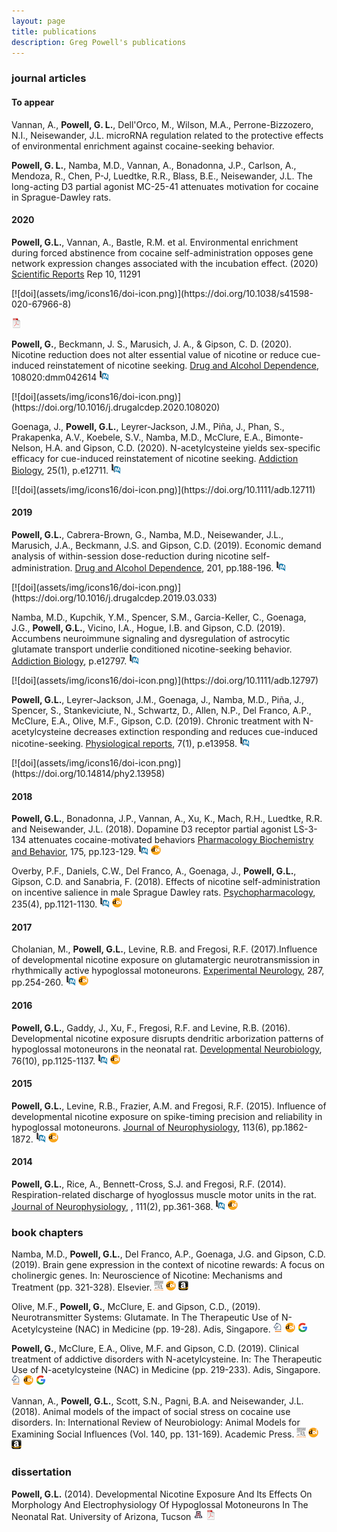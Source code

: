 ```yaml
---
layout: page
title: publications
description: Greg Powell's publications
---
```


### <a name="articles"></a>journal articles

#### To appear

Vannan, A., **Powell, G. L.**, Dell'Orco, M., Wilson, M.A., Perrone-Bizzozero, N.I., Neisewander, J.L.
microRNA regulation related to the protective effects of environmental enrichment against cocaine-seeking behavior.

**Powell, G. L.**, Namba, M.D., Vannan, A., Bonadonna, J.P., Carlson, A., Mendoza, R., Chen, P-J, Luedtke, R.R.,
Blass, B.E., Neisewander, J.L. The long-acting D3 partial agonist MC-25-41 attenuates motivation for cocaine in Sprague-Dawley rats. 

#### 2020

**Powell, G.L.**, Vannan, A., Bastle, R.M. et al. 
Environmental enrichment during forced abstinence from cocaine self-administration opposes gene network expression
changes associated with the incubation effect. (2020) [Scientific Reports](https://www.nature.com/srep) Rep 10, 11291
<!-- [![PubMed](assets/img/icons16/pubmed-icon.png)]
 -->[![doi](assets/img/icons16/doi-icon.png)](https://doi.org/10.1038/s41598-020-67966-8)
[![pdf](assets/img/icons16/pdf-icon.png)](/docs/srep-powell-2020.pdf)

**Powell, G.**, Beckmann, J. S., Marusich, J. A., & Gipson, C. D. (2020). 
Nicotine reduction does not alter essential value of nicotine
or reduce cue-induced reinstatement of nicotine seeking.
[Drug and Alcohol Dependence](https://www.sciencedirect.com/journal/drug-and-alcohol-dependence), 108020:dmm042614
[![PubMed](assets/img/icons16/pubmed-icon.png)](https://pubmed.ncbi.nlm.nih.gov/32362438/)
<!-- [![pdf](assets/img/icons16/pdf-icon.png)]()
 -->[![doi](assets/img/icons16/doi-icon.png)](https://doi.org/10.1016/j.drugalcdep.2020.108020)
 
Goenaga, J., **Powell, G.L.**, Leyrer-Jackson, J.M., Piña, J., Phan, S., Prakapenka, A.V., Koebele, S.V.,
Namba, M.D., McClure, E.A., Bimonte-Nelson, H.A. and Gipson, C.D. (2020). 
N-acetylcysteine yields sex-specific efficacy for cue-induced reinstatement of nicotine seeking.
[Addiction Biology](https://onlinelibrary.wiley.com/journal/13691600), 25(1), p.e12711.
[![PubMed](assets/img/icons16/pubmed-icon.png)](https://pubmed.ncbi.nlm.nih.gov/30734439/)
<!-- [![pdf](assets/img/icons16/pdf-icon.png)]()
 -->[![doi](assets/img/icons16/doi-icon.png)](https://doi.org/10.1111/adb.12711)
 
#### 2019

**Powell, G.L.**, Cabrera-Brown, G., Namba, M.D., Neisewander, J.L., Marusich, J.A.,
Beckmann, J.S. and Gipson, C.D. (2019). Economic demand analysis of within-session dose-reduction
during nicotine self-administration.
[Drug and Alcohol Dependence](https://www.sciencedirect.com/journal/drug-and-alcohol-dependence), 201, pp.188-196.
[![PubMed](assets/img/icons16/pubmed-icon.png)](https://pubmed.ncbi.nlm.nih.gov/31238241/)
<!-- [![pdf](assets/img/icons16/pdf-icon.png)]()
 -->[![doi](assets/img/icons16/doi-icon.png)](https://doi.org/10.1016/j.drugalcdep.2019.03.033)
 
Namba, M.D., Kupchik, Y.M., Spencer, S.M., Garcia-Keller, C., Goenaga, J.G., **Powell, G.L.**,
Vicino, I.A., Hogue, I.B. and Gipson, C.D. (2019). Accumbens neuroimmune signaling and dysregulation
of astrocytic glutamate transport underlie conditioned nicotine-seeking behavior.
[Addiction Biology](https://onlinelibrary.wiley.com/journal/13691600), p.e12797.
[![PubMed](assets/img/icons16/pubmed-icon.png)](https://pubmed.ncbi.nlm.nih.gov/31330570/)
<!-- [![pdf](assets/img/icons16/pdf-icon.png)]()
 -->[![doi](assets/img/icons16/doi-icon.png)](https://doi.org/10.1111/adb.12797)
 
**Powell, G.L.**, Leyrer-Jackson, J.M., Goenaga, J., Namba, M.D., Piña, J., Spencer, S.,
Stankeviciute, N., Schwartz, D., Allen, N.P., Del Franco, A.P., McClure, E.A., Olive, M.F.,
Gipson, C.D. (2019). Chronic treatment with N-acetylcysteine decreases extinction responding
and reduces cue-induced nicotine-seeking. [Physiological reports](https://physoc.onlinelibrary.wiley.com/journal/2051817x), 7(1), p.e13958.
[![PubMed](assets/img/icons16/pubmed-icon.png)](https://pubmed.ncbi.nlm.nih.gov/30632301)
<!-- [![pdf](assets/img/icons16/pdf-icon.png)]()
 -->[![doi](assets/img/icons16/doi-icon.png)](https://doi.org/10.14814/phy2.13958)
 
#### 2018

**Powell, G.L.**, Bonadonna, J.P., Vannan, A., Xu, K., Mach, R.H., Luedtke, R.R. and Neisewander, J.L. (2018).
Dopamine D3 receptor partial agonist LS-3-134 attenuates cocaine-motivated behaviors
[Pharmacology Biochemistry and Behavior](https://www.journals.elsevier.com/pharmacology-biochemistry-and-behavior), 175, pp.123-129.
[![PubMed](assets/img/icons16/pubmed-icon.png)](https://pubmed.ncbi.nlm.nih.gov/30308214/)
[![doi](assets/img/icons16/doi-icon.png)](https://doi.org/10.1016/j.pbb.2018.10.002)

Overby, P.F., Daniels, C.W., Del Franco, A., Goenaga, J., **Powell, G.L.**, Gipson, C.D.
and Sanabria, F. (2018). Effects of nicotine self-administration on incentive salience in
male Sprague Dawley rats. [Psychopharmacology](https://journals.sagepub.com/home/jop), 235(4), pp.1121-1130.
[![PubMed](assets/img/icons16/pubmed-icon.png)](https://pubmed.ncbi.nlm.nih.gov/29374305/)
[![doi](assets/img/icons16/doi-icon.png)](https://doi.org/10.1007/s00213-018-4829-4)

#### 2017

Cholanian, M., **Powell, G.L.**, Levine, R.B. and Fregosi, R.F. (2017).Influence of developmental nicotine
exposure on glutamatergic neurotransmission in rhythmically active hypoglossal motoneurons.
[Experimental Neurology](https://www.journals.elsevier.com/experimental-neurology), 287, pp.254-260.
[![PubMed](assets/img/icons16/pubmed-icon.png)](https://pubmed.ncbi.nlm.nih.gov/27477858/)
[![doi](assets/img/icons16/doi-icon.png)](https://doi.org/10.1016/j.expneurol.2016.07.023)

#### 2016

**Powell, G.L.**, Gaddy, J., Xu, F., Fregosi, R.F. and Levine, R.B. (2016). Developmental nicotine exposure
disrupts dendritic arborization patterns of hypoglossal motoneurons in the neonatal rat.
[Developmental Neurobiology](https://onlinelibrary.wiley.com/journal/1932846x), 76(10), pp.1125-1137.
[![PubMed](assets/img/icons16/pubmed-icon.png)](https://pubmed.ncbi.nlm.nih.gov/26818139/)
[![doi](assets/img/icons16/doi-icon.png)](https://doi.org/10.1002/dneu.22379)

#### 2015

**Powell, G.L.**, Levine, R.B., Frazier, A.M. and Fregosi, R.F. (2015). Influence of developmental nicotine
exposure on spike-timing precision and reliability in hypoglossal motoneurons.
[Journal of Neurophysiology](https://journals.physiology.org/journal/jn), 113(6), pp.1862-1872.
[![PubMed](assets/img/icons16/pubmed-icon.png)](https://pubmed.ncbi.nlm.nih.gov/25552642/)
[![doi](assets/img/icons16/doi-icon.png)](https://doi.org/10.1152/jn.00838.2014)

#### 2014

**Powell, G.L.**, Rice, A., Bennett-Cross, S.J. and Fregosi, R.F. (2014). Respiration-related discharge
of hyoglossus muscle motor units in the rat. [Journal of Neurophysiology](https://journals.physiology.org/journal/jn), , 111(2), pp.361-368.
[![PubMed](assets/img/icons16/pubmed-icon.png)](https://pubmed.ncbi.nlm.nih.gov/24133219/)
[![doi](assets/img/icons16/doi-icon.png)](https://doi.org/10.1152/jn.00670.2013)
 
### <a name="chapters"></a> book chapters
 
Namba, M.D., **Powell, G.L.**, Del Franco, A.P., Goenaga, J.G. and Gipson, C.D. (2019). 
Brain gene expression in the context of nicotine rewards: A focus on cholinergic genes.
In: Neuroscience of Nicotine: Mechanisms and Treatment (pp. 321-328). Elsevier.
[![Elsevier](assets/img/icons16/elsevier-icon.png)](https://www.sciencedirect.com/book/9780128130353/neuroscience-of-nicotine)
[![doi](assets/img/icons16/doi-icon.png)](https://doi.org/10.1016/B978-0-12-813035-3.00040-X)
[![Amazon](assets/img/icons16/amazon-icon.png)](https://www.amazon.com/Neuroscience-Nicotine-Mechanisms-Victor-Preedy/dp/0128130350)

Olive, M.F., **Powell, G.**, McClure, E. and Gipson, C.D., (2019). Neurotransmitter Systems: Glutamate.
In The Therapeutic Use of N-Acetylcysteine (NAC) in Medicine (pp. 19-28). Adis, Singapore.
[![Springer](assets/img/icons16/springer-icon.png)](https://link.springer.com/chapter/10.1007/978-981-10-5311-5)
[![doi](assets/img/icons16/doi-icon.png)](https://doi.org/10.1007/978-981-10-5311-5_2)
[![Google Books](assets/img/icons16/google-icon.png)](https://www.google.com/books/edition/_/YXhvDwAAQBAJ?hl=en&gbpv=0&kptab=overview)

**Powell, G.**, McClure, E.A., Olive, M.F. and Gipson, C.D. (2019).
Clinical treatment of addictive disorders with N-acetylcysteine.
In: The Therapeutic Use of N-acetylcysteine (NAC) in Medicine (pp. 219-233). Adis, Singapore.
[![Springer](assets/img/icons16/springer-icon.png)](https://link.springer.com/chapter/10.1007/978-981-10-5311-5)
[![doi](assets/img/icons16/doi-icon.png)](https://doi.org/10.1007/978-981-10-5311-5_13)
[![Google Books](assets/img/icons16/google-icon.png)](https://www.google.com/books/edition/_/YXhvDwAAQBAJ?hl=en&gbpv=0&kptab=overview)

Vannan, A., **Powell, G.L.**, Scott, S.N., Pagni, B.A. and Neisewander, J.L. (2018).
Animal models of the impact of social stress on cocaine use disorders.
In: International Review of Neurobiology: Animal Models for Examining Social Influences
(Vol. 140, pp. 131-169). Academic Press.
[![Elsevier](assets/img/icons16/elsevier-icon.png)](https://www.sciencedirect.com/bookseries/international-review-of-neurobiology/vol/140/suppl/C)
[![doi](assets/img/icons16/doi-icon.png)](https://doi.org/10.1016/bs.irn.2018.07.005)
[![Amazon](assets/img/icons16/amazon-icon.png)](https://www.amazon.com/Examining-Influences-Addiction-International-Neurobiology/dp/0128154691/ref=sr_1_2?dchild=1&keywords=animal+models+for+examining+social+influence&qid=1593535947&sr=8-2)

### <a name="thesis"></a>dissertation

**Powell, G.L.** (2014). Developmental Nicotine Exposure And Its Effects On Morphology And
Electrophysiology Of Hypoglossal Motoneurons In The Neonatal Rat.
University of Arizona, Tucson
[![Abstract](assets/img/icons16/arizona-icon.png)](https://repository.arizona.edu/handle/10150/337298)
[![pdf (2.432Mb)](assets/img/icons16/pdf-icon.png)](https://repository.arizona.edu/bitstream/handle/10150/337298/etd_13561_sip1_m.pdf?sequence=1&isAllowed=y)

